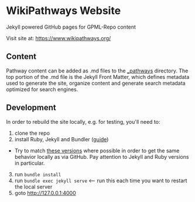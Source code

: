 # WikiPathways Website
Jekyll powered GitHub pages for GPML-Repo content

Visit site at: https://www.wikipathways.org/

## Content
Pathway content can be added as .md files to the [\_pathways](https://github.com/wikipathways/wikipathways.github.io/tree/main/_pathways) directory. The top portion of the .md file is the Jekyll Front Matter, which defines metadata used to generate the site, organize content and generate search metadata optimized for search engines.

## Development
In order to rebuild the site locally, e.g. for testing, you'll need to:
1. clone the repo
2. install Ruby, Jekyll and Bundler ([guide](https://jekyllrb.com/docs/installation/))
  * Try to match [these versions](https://pages.github.com/versions/) where possible in order to get the same behavior locally as via GitHub. Pay attention to Jekyll and Ruby versions in particular.
3. run `bundle install`
4. run `bundle exec jekyll serve`  <-- run this each time you want to restart the local server
5. goto http://127.0.0.1:4000
